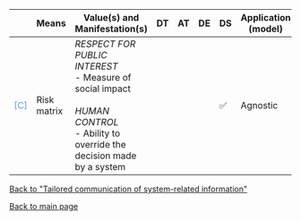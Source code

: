 |       | Means  | Value(s) and Manifestation(s)| DT|AT | DE | DS | Application (model) | Approach | Visual elements | Additional details
| ----------- |  --------------------------- | ---------------  |------------------------------|-------------| ----------------------|----------------------|----------------------------|--------------------|------------------------|--------------------------------- |
<span style="color:#6495ED">[C]</span> | Risk matrix | *RESPECT FOR PUBLIC INTEREST* <br> - Measure of social impact <br><br> *HUMAN CONTROL* <br> - Ability to override the decision made by a system | | | | ✅ | Agnostic | | Two dimensional space (vulnerability vs dependence of the decision) | 

[Back to "Tailored communication of system-related information"](../Table3A.md)

[Back to main page](../index.md)